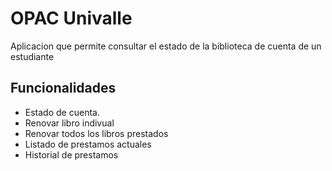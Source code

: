 # OPAC Univalle

Aplicacion que permite consultar el estado de la biblioteca de cuenta de un estudiante

## Funcionalidades

- Estado de cuenta.
- Renovar libro indivual
- Renovar todos los libros prestados
- Listado de prestamos actuales 
- Historial de prestamos
